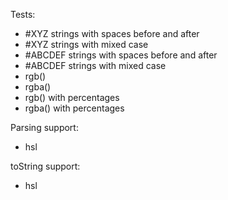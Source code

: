 Tests:

- #XYZ strings with spaces before and after
- #XYZ strings with mixed case
- #ABCDEF strings with spaces before and after
- #ABCDEF strings with mixed case
- rgb()
- rgba()
- rgb() with percentages
- rgba() with percentages

Parsing support:

- hsl


toString support:

- hsl
